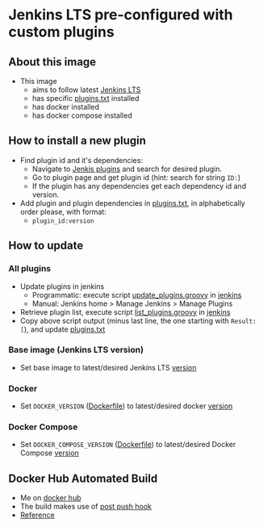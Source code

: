 # Jenkins LTS pre-configured with custom plugins

## About this image
* This image
    * aims to follow latest [Jenkins LTS](https://jenkins.io/changelog-stable/)
    * has specific [plugins.txt](./plugins.txt) installed
    * has docker installed
    * has docker compose installed

## How to install a new plugin
* Find plugin id and it's dependencies:
    * Navigate to [Jenkis plugins](https://plugins.jenkins.io/) and search for desired plugin.
    * Go to plugin page and get plugin id (hint: search for string `ID:`)
    * If the plugin has any dependencies get each dependency id and version.
* Add plugin and plugin dependencies in [plugins.txt](./plugins.txt), in alphabetically order please, with format:
    * `plugin_id:version`

## How to update
### All plugins
* Update plugins in jenkins
    * Programmatic: execute script [update_plugins.groovy](tools/update_plugins.groovy) in [jenkins](http://jenkins.example.org/script)
    * Manual: Jenkins home > Manage Jenkins > Manage Plugins
* Retrieve plugin list, execute script [list_plugins.groovy](tools/list_plugins.groovy) in [jenkins](http://jenkins.example.org/script)
* Copy above script output (minus last line, the one starting with `Result: [`), and update [plugins.txt](plugins.txt)
### Base image (Jenkins LTS version)
* Set base image to latest/desired Jenkins LTS [version](https://jenkins.io/changelog-stable/)
### Docker
* Set `DOCKER_VERSION` ([Dockerfile](./Dockerfile)) to latest/desired docker [version](https://github.com/docker/docker-ce/releases)
### Docker Compose
* Set `DOCKER_COMPOSE_VERSION` ([Dockerfile](./Dockerfile)) to latest/desired Docker Compose [version](https://github.com/docker/compose/releases)

## Docker Hub Automated Build
* Me on [docker hub](https://hub.docker.com/r/shoepping/jenkins-custom/)
* The build makes use of [post push hook](hooks/post_push)
* [Reference](https://docs.docker.com/docker-cloud/builds/advanced/)
